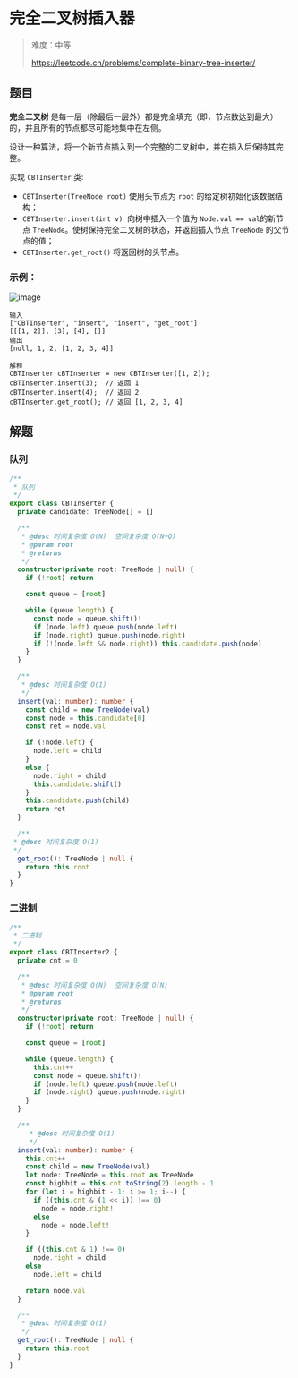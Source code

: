 # 完全二叉树插入器

> 难度：中等
>
> https://leetcode.cn/problems/complete-binary-tree-inserter/

## 题目

**完全二叉树** 是每一层（除最后一层外）都是完全填充（即，节点数达到最大）的，并且所有的节点都尽可能地集中在左侧。

设计一种算法，将一个新节点插入到一个完整的二叉树中，并在插入后保持其完整。

实现 `CBTInserter` 类:

- `CBTInserter(TreeNode root)` 使用头节点为 `root` 的给定树初始化该数据结构；
- `CBTInserter.insert(int v)`  向树中插入一个值为 `Node.val == val`的新节点 `TreeNode`。使树保持完全二叉树的状态，并返回插入节点 `TreeNode` 的父节点的值；
- `CBTInserter.get_root()` 将返回树的头节点。
 
### 示例：

![image](https://user-images.githubusercontent.com/54696834/180680516-8c1529bb-c736-4e7f-960c-dbf044400543.png)

```
输入
["CBTInserter", "insert", "insert", "get_root"]
[[[1, 2]], [3], [4], []]
输出
[null, 1, 2, [1, 2, 3, 4]]

解释
CBTInserter cBTInserter = new CBTInserter([1, 2]);
cBTInserter.insert(3);  // 返回 1
cBTInserter.insert(4);  // 返回 2
cBTInserter.get_root(); // 返回 [1, 2, 3, 4]
```

## 解题

### 队列

```ts
/**
 * 队列
 */
export class CBTInserter {
  private candidate: TreeNode[] = []

  /**
   * @desc 时间复杂度 O(N)  空间复杂度 O(N+Q)
   * @param root
   * @returns
   */
  constructor(private root: TreeNode | null) {
    if (!root) return

    const queue = [root]

    while (queue.length) {
      const node = queue.shift()!
      if (node.left) queue.push(node.left)
      if (node.right) queue.push(node.right)
      if (!(node.left && node.right)) this.candidate.push(node)
    }
  }

  /**
   * @desc 时间复杂度 O(1)
   */
  insert(val: number): number {
    const child = new TreeNode(val)
    const node = this.candidate[0]
    const ret = node.val

    if (!node.left) {
      node.left = child
    }
    else {
      node.right = child
      this.candidate.shift()
    }
    this.candidate.push(child)
    return ret
  }

  /**
 * @desc 时间复杂度 O(1)
 */
  get_root(): TreeNode | null {
    return this.root
  }
}
```

### 二进制

```ts
/**
 * 二进制
 */
export class CBTInserter2 {
  private cnt = 0

  /**
   * @desc 时间复杂度 O(N)  空间复杂度 O(N)
   * @param root
   * @returns
   */
  constructor(private root: TreeNode | null) {
    if (!root) return

    const queue = [root]

    while (queue.length) {
      this.cnt++
      const node = queue.shift()!
      if (node.left) queue.push(node.left)
      if (node.right) queue.push(node.right)
    }
  }

  /**
     * @desc 时间复杂度 O(1)
     */
  insert(val: number): number {
    this.cnt++
    const child = new TreeNode(val)
    let node: TreeNode = this.root as TreeNode
    const highbit = this.cnt.toString(2).length - 1
    for (let i = highbit - 1; i >= 1; i--) {
      if ((this.cnt & (1 << i)) !== 0)
        node = node.right!
      else
        node = node.left!
    }

    if ((this.cnt & 1) !== 0)
      node.right = child
    else
      node.left = child

    return node.val
  }

  /**
   * @desc 时间复杂度 O(1)
   */
  get_root(): TreeNode | null {
    return this.root
  }
}
```